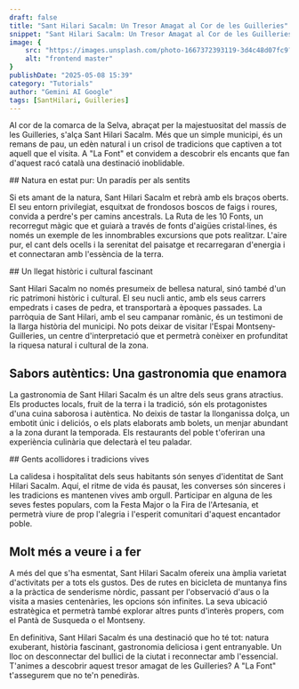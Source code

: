 ```yaml
---
draft: false
title: "Sant Hilari Sacalm: Un Tresor Amagat al Cor de les Guilleries"
snippet: "Sant Hilari Sacalm: Un Tresor Amagat al Cor de les Guilleries"
image: {
    src: "https://images.unsplash.com/photo-1667372393119-3d4c48d07fc9?&fit=crop&w=430&h=240",
    alt: "frontend master"
}
publishDate: "2025-05-08 15:39"
category: "Tutorials"
author: "Gemini AI Google"
tags: [SantHilari, Guilleries]
---
```


Al cor de la comarca de la Selva, abraçat per la majestuositat del massís de les Guilleries, s'alça Sant Hilari Sacalm. Més que un simple municipi, és un remans de pau, un edèn natural i un crisol de tradicions que captiven a tot aquell que el visita. A "La Font" et convidem a descobrir els encants que fan d'aquest racó català una destinació inoblidable.

## Natura en estat pur: Un paradís per als sentits

Si ets amant de la natura, Sant Hilari Sacalm et rebrà amb els braços oberts. El seu entorn privilegiat, esquitxat de frondosos boscos de faigs i roures, convida a perdre's per camins ancestrals. La Ruta de les 10 Fonts, un recorregut màgic que et guiarà a través de fonts d'aigües cristal·lines, és només un exemple de les innombrables excursions que pots realitzar. L'aire pur, el cant dels ocells i la serenitat del paisatge et recarregaran d'energia i et connectaran amb l'essència de la terra.

## Un llegat històric i cultural fascinant

Sant Hilari Sacalm no només presumeix de bellesa natural, sinó també d'un ric patrimoni històric i cultural. El seu nucli antic, amb els seus carrers empedrats i cases de pedra, et transportarà a èpoques passades. La parròquia de Sant Hilari, amb el seu campanar romànic, és un testimoni de la llarga història del municipi. No pots deixar de visitar l'Espai Montseny-Guilleries, un centre d'interpretació que et permetrà conèixer en profunditat la riquesa natural i cultural de la zona.

## Sabors autèntics: Una gastronomia que enamora

La gastronomia de Sant Hilari Sacalm és un altre dels seus grans atractius. Els productes locals, fruit de la terra i la tradició, són els protagonistes d'una cuina saborosa i autèntica. No deixis de tastar la llonganissa dolça, un embotit únic i deliciós, o els plats elaborats amb bolets, un menjar abundant a la zona durant la temporada. Els restaurants del poble t'oferiran una experiència culinària que delectarà el teu paladar.

## Gents acollidores i tradicions vives

La calidesa i hospitalitat dels seus habitants són senyes d'identitat de Sant Hilari Sacalm. Aquí, el ritme de vida és pausat, les converses són sinceres i les tradicions es mantenen vives amb orgull. Participar en alguna de les seves festes populars, com la Festa Major o la Fira de l'Artesania, et permetrà viure de prop l'alegria i l'esperit comunitari d'aquest encantador poble.

## Molt més a veure i a fer

A més del que s'ha esmentat, Sant Hilari Sacalm ofereix una àmplia varietat d'activitats per a tots els gustos. Des de rutes en bicicleta de muntanya fins a la pràctica de senderisme nòrdic, passant per l'observació d'aus o la visita a masies centenàries, les opcions són infinites. La seva ubicació estratègica et permetrà també explorar altres punts d'interès propers, com el Pantà de Susqueda o el Montseny.

En definitiva, Sant Hilari Sacalm és una destinació que ho té tot: natura exuberant, història fascinant, gastronomia deliciosa i gent entranyable. Un lloc on desconnectar del bullici de la ciutat i reconnectar amb l'essencial. T'animes a descobrir aquest tresor amagat de les Guilleries? A "La Font" t'assegurem que no te'n penediràs.
